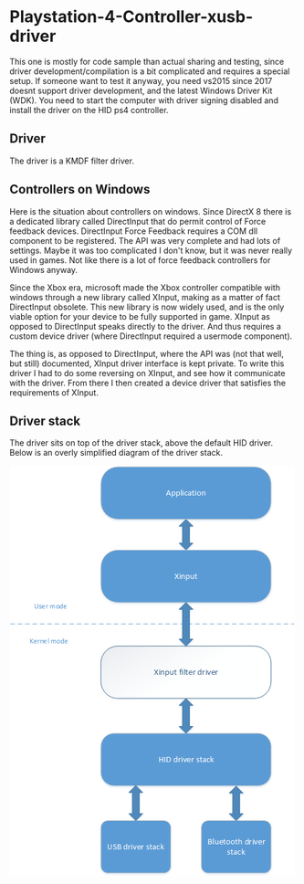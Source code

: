 # Playstation-4-Controller-xusb-driver

This one is mostly for code sample than actual sharing and testing, since driver development/compilation is a bit complicated and requires a special setup.
If someone want to test it anyway, you need vs2015 since 2017 doesnt support driver development, and the latest Windows Driver Kit (WDK).
You need to start the computer with driver signing disabled and install the driver on the HID ps4 controller.

## Driver
The driver is a KMDF filter driver.

## Controllers on Windows
Here is the situation about controllers on windows.
Since DirectX 8 there is a dedicated library called DirectInput that do permit control of Force feedback devices.
DirectInput Force Feedback requires a COM dll component to be registered.
The API was very complete and had lots of settings. Maybe it was too complicated I don't know, but it was never really used in games.
Not like there is a lot of force feedback controllers for Windows anyway.

Since the Xbox era, microsoft made the Xbox controller compatible with windows through a new library called XInput, making as a matter of fact DirectInput obsolete.
This new library is now widely used, and is the only viable option for your device to be fully supported in game.
XInput as opposed to DirectInput speaks directly to the driver. And thus requires a custom device driver (where DirectInput required a
usermode component).

The thing is, as opposed to DirectInput, where the API was (not that well, but still) documented, XInput driver interface is kept private.
To write this driver I had to do some reversing on XInput, and see how it communicate with the driver.
From there I then created a device driver that satisfies the requirements of XInput.

## Driver stack
The driver sits on top of the driver stack, above the default HID driver.
Below is an overly simplified diagram of the driver stack.

<img src="images/ds4_xusb_driver_stack.png">
